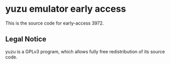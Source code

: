 yuzu emulator early access
=============

This is the source code for early-access 3972.

## Legal Notice

yuzu is a GPLv3 program, which allows fully free redistribution of its source code.